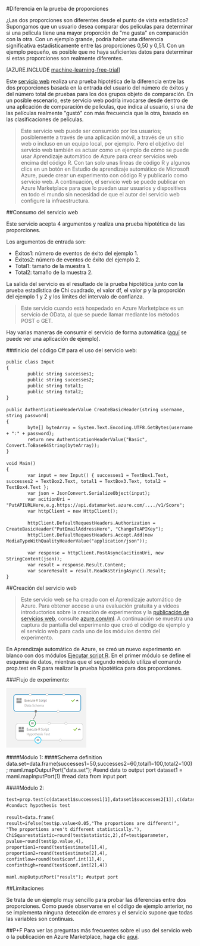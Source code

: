 <properties 
	pageTitle="Diferencia en la prueba de proporciones | Microsoft Azure" 
	description="Diferencia en la prueba de proporciones" 
	services="machine-learning" 
	documentationCenter="" 
	authors="jaymathe" 
	manager="paulettm" 
	editor="cgronlun"/>

<tags 
	ms.service="machine-learning" 
	ms.workload="data-services" 
	ms.tgt_pltfrm="na" 
	ms.devlang="na" 
	ms.topic="article" 
	ms.date="06/24/2015" 
	ms.author="jaymathe"/>


#Diferencia en la prueba de proporciones


¿Las dos proporciones son diferentes desde el punto de vista estadístico? Supongamos que un usuario desea comparar dos películas para determinar si una película tiene una mayor proporción de "me gusta" en comparación con la otra. Con un ejemplo grande, podría haber una diferencia significativa estadísticamente entre las proporciones 0,50 y 0,51. Con un ejemplo pequeño, es posible que no haya suficientes datos para determinar si estas proporciones son realmente diferentes.


[AZURE.INCLUDE [machine-learning-free-trial](../../includes/machine-learning-free-trial.md)]

Este [servicio web](https://datamarket.azure.com/dataset/aml_labs/prop_test) realiza una prueba hipotética de la diferencia entre las dos proporciones basada en la entrada del usuario del número de éxitos y del número total de pruebas para los dos grupos objeto de comparación. En un posible escenario, este servicio web podría invocarse desde dentro de una aplicación de comparación de películas, que indica al usuario, si una de las películas realmente "gustó" con más frecuencia que la otra, basado en las clasificaciones de películas.

>Este servicio web puede ser consumido por los usuarios; posiblemente a través de una aplicación móvil, a través de un sitio web o incluso en un equipo local, por ejemplo. Pero el objetivo del servicio web también es actuar como un ejemplo de cómo se puede usar Aprendizaje automático de Azure para crear servicios web encima del código R. Con tan solo unas líneas de código R y algunos clics en un botón en Estudio de aprendizaje automático de Microsoft Azure, puede crear un experimento con código R y publicarlo como servicio web. A continuación, el servicio web se puede publicar en Azure Marketplace para que lo puedan usar usuarios y dispositivos en todo el mundo sin necesidad de que el autor del servicio web configure la infraestructura.


##Consumo del servicio web

Este servicio acepta 4 argumentos y realiza una prueba hipotética de las proporciones.

Los argumentos de entrada son:

* Éxitos1: número de eventos de éxito del ejemplo 1.
* Éxitos2: número de eventos de éxito del ejemplo 2.
* Total1: tamaño de la muestra 1.
* Total2: tamaño de la muestra 2.

La salida del servicio es el resultado de la prueba hipotética junto con la prueba estadística de Chi cuadrado, el valor df, el valor p y la proporción del ejemplo 1 y 2 y los límites del intervalo de confianza.

>Este servicio cuando está hospedado en Azure Marketplace es un servicio de OData, al que se puede llamar mediante los métodos POST o GET.

Hay varias maneras de consumir el servicio de forma automática ([aquí](http://microsoftazuremachinelearning.azurewebsites.net/DifferenceInProportionsTest.aspx) se puede ver una aplicación de ejemplo).

###Inicio del código C# para el uso del servicio web:

	public class Input
	{
	        public string successes1;
	        public string successes2;
	        public string total1;
	        public string total2;
	}
	
    public AuthenticationHeaderValue CreateBasicHeader(string username, string password)
	{
	        byte[] byteArray = System.Text.Encoding.UTF8.GetBytes(username + ":" + password);
	        return new AuthenticationHeaderValue("Basic", Convert.ToBase64String(byteArray));
	}

	void Main()
	{
	        var input = new Input() { successes1 = TextBox1.Text, successes2 = TextBox2.Text, total1 = TextBox3.Text, total2 = TextBox4.Text };
	        var json = JsonConvert.SerializeObject(input);
	        var acitionUri = "PutAPIURLHere,e.g.https://api.datamarket.azure.com/..../v1/Score";
	        var httpClient = new HttpClient();
	
	        httpClient.DefaultRequestHeaders.Authorization = CreateBasicHeader("PutEmailAddressHere", "ChangeToAPIKey");
	        httpClient.DefaultRequestHeaders.Accept.Add(new MediaTypeWithQualityHeaderValue("application/json"));
	
	        var response = httpClient.PostAsync(acitionUri, new StringContent(json));
	        var result = response.Result.Content;
	    	var scoreResult = result.ReadAsStringAsync().Result;
	}


##Creación del servicio web

>Este servicio web se ha creado con el Aprendizaje automático de Azure. Para obtener acceso a una evaluación gratuita y a vídeos introductorios sobre la creación de experimentos y la [publicación de servicios web](machine-learning-publish-a-machine-learning-web-service.md), consulte [azure.com/ml](http://azure.com/ml). A continuación se muestra una captura de pantalla del experimento que creó el código de ejemplo y el servicio web para cada uno de los módulos dentro del experimento.

En Aprendizaje automático de Azure, se creó un nuevo experimento en blanco con dos módulos [Ejecutar script R][execute-r-script]. En el primer módulo se define el esquema de datos, mientras que el segundo módulo utiliza el comando prop.test en R para realizar la prueba hipotética para dos proporciones.


###Flujo de experimento:

![Flujo de experimento][2]


####Módulo 1:
	####Schema definition  
	data.set=data.frame(successes1=50,successes2=60,total1=100,total2=100);
	maml.mapOutputPort("data.set"); #send data to output port
	dataset1 = maml.mapInputPort(1) #read data from input port
	

####Módulo 2:

	test=prop.test(c(dataset1$successes1[1],dataset1$successes2[1]),c(dataset1$total1[1],dataset1$total2[1])) #conduct hypothesis test

	result=data.frame(
	result=ifelse(test$p.value<0.05,"The proportions are different!",
	"The proportions aren't different statistically."),
	ChiSquarestatistic=round(test$statistic,2),df=test$parameter,
	pvalue=round(test$p.value,4),
	proportion1=round(test$estimate[1],4),
	proportion2=round(test$estimate[2],4),
	confintlow=round(test$conf.int[1],4),
	confinthigh=round(test$conf.int[2],4)) 

	maml.mapOutputPort("result"); #output port
	

##Limitaciones 

Se trata de un ejemplo muy sencillo para probar las diferencias entre dos proporciones. Como puede observarse en el código de ejemplo anterior, no se implementa ninguna detección de errores y el servicio supone que todas las variables son continuas.

##P+F
Para ver las preguntas más frecuentes sobre el uso del servicio web o la publicación en Azure Marketplace, haga clic [aquí](machine-learning-marketplace-faq.md).

[1]: ./media/machine-learning-r-csharp-difference-in-two-proportions/hyptest-img1.png
[2]: ./media/machine-learning-r-csharp-difference-in-two-proportions/hyptest-img2.png


<!-- Module References -->
[execute-r-script]: https://msdn.microsoft.com/library/azure/30806023-392b-42e0-94d6-6b775a6e0fd5/
 

<!---HONumber=August15_HO6-->